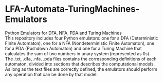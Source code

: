 # LFA-Automata-TuringMachines-Emulators
Python Emulators for DFA, NFA, PDA and Turing Machines </br>
This repository includes four Python emulators: one for a DFA (Deterministic Finite Automaton), one for a NFA (Nondeterministic Finite Automaton), one for a PDA (Pushdown Automaton) and one for a Turing Machine that calculates the sum of two numbers in unary system (represented as 0s). </br>
The .txt, .dfa, .nfa, .pda files contains the corresponding definitions of each automaton, divided into sections that describes the computational models.
As long as the text files are correctly defined, the emulators should perform any operation that can be done by that model. </br>
